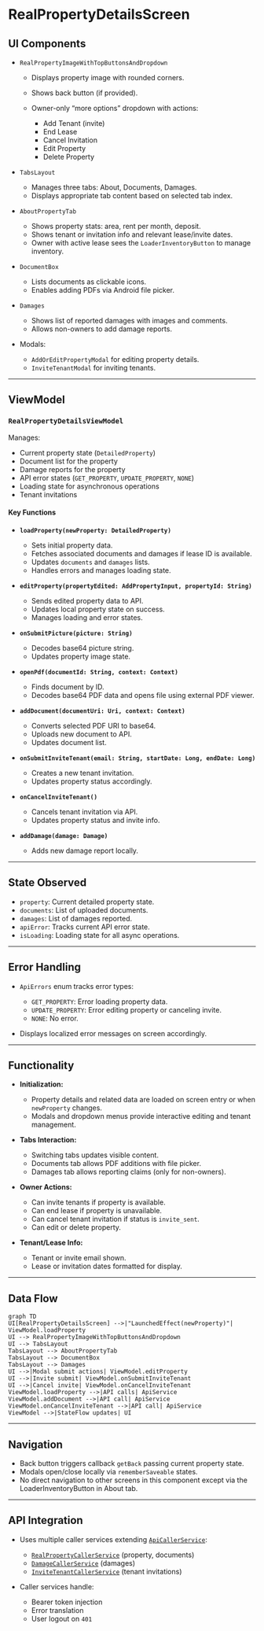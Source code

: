 # RealPropertyDetailsScreen

## UI Components

* `RealPropertyImageWithTopButtonsAndDropdown`

  * Displays property image with rounded corners.
  * Shows back button (if provided).
  * Owner-only “more options” dropdown with actions:

    * Add Tenant (invite)
    * End Lease
    * Cancel Invitation
    * Edit Property
    * Delete Property

* `TabsLayout`

  * Manages three tabs: About, Documents, Damages.
  * Displays appropriate tab content based on selected tab index.

* `AboutPropertyTab`

  * Shows property stats: area, rent per month, deposit.
  * Shows tenant or invitation info and relevant lease/invite dates.
  * Owner with active lease sees the `LoaderInventoryButton` to manage inventory.

* `DocumentBox`

  * Lists documents as clickable icons.
  * Enables adding PDFs via Android file picker.

* `Damages`

  * Shows list of reported damages with images and comments.
  * Allows non-owners to add damage reports.

* Modals:

  * `AddOrEditPropertyModal` for editing property details.
  * `InviteTenantModal` for inviting tenants.

---

## ViewModel

### `RealPropertyDetailsViewModel`

Manages:

* Current property state (`DetailedProperty`)
* Document list for the property
* Damage reports for the property
* API error states (`GET_PROPERTY`, `UPDATE_PROPERTY`, `NONE`)
* Loading state for asynchronous operations
* Tenant invitations

#### Key Functions

* **`loadProperty(newProperty: DetailedProperty)`**

  * Sets initial property data.
  * Fetches associated documents and damages if lease ID is available.
  * Updates `documents` and `damages` lists.
  * Handles errors and manages loading state.

* **`editProperty(propertyEdited: AddPropertyInput, propertyId: String)`**

  * Sends edited property data to API.
  * Updates local property state on success.
  * Manages loading and error states.

* **`onSubmitPicture(picture: String)`**

  * Decodes base64 picture string.
  * Updates property image state.

* **`openPdf(documentId: String, context: Context)`**

  * Finds document by ID.
  * Decodes base64 PDF data and opens file using external PDF viewer.

* **`addDocument(documentUri: Uri, context: Context)`**

  * Converts selected PDF URI to base64.
  * Uploads new document to API.
  * Updates document list.

* **`onSubmitInviteTenant(email: String, startDate: Long, endDate: Long)`**

  * Creates a new tenant invitation.
  * Updates property status accordingly.

* **`onCancelInviteTenant()`**

  * Cancels tenant invitation via API.
  * Updates property status and invite info.

* **`addDamage(damage: Damage)`**

  * Adds new damage report locally.

---

## State Observed

* `property`: Current detailed property state.
* `documents`: List of uploaded documents.
* `damages`: List of damages reported.
* `apiError`: Tracks current API error state.
* `isLoading`: Loading state for all async operations.

---

## Error Handling

* `ApiErrors` enum tracks error types:

  * `GET_PROPERTY`: Error loading property data.
  * `UPDATE_PROPERTY`: Error editing property or canceling invite.
  * `NONE`: No error.

* Displays localized error messages on screen accordingly.

---

## Functionality

* **Initialization:**

  * Property details and related data are loaded on screen entry or when `newProperty` changes.
  * Modals and dropdown menus provide interactive editing and tenant management.

* **Tabs Interaction:**

  * Switching tabs updates visible content.
  * Documents tab allows PDF additions with file picker.
  * Damages tab allows reporting claims (only for non-owners).

* **Owner Actions:**

  * Can invite tenants if property is available.
  * Can end lease if property is unavailable.
  * Can cancel tenant invitation if status is `invite_sent`.
  * Can edit or delete property.

* **Tenant/Lease Info:**

  * Tenant or invite email shown.
  * Lease or invitation dates formatted for display.

---

## Data Flow

```mermaid
graph TD
UI[RealPropertyDetailsScreen] -->|"LaunchedEffect(newProperty)"| ViewModel.loadProperty
UI --> RealPropertyImageWithTopButtonsAndDropdown
UI --> TabsLayout
TabsLayout --> AboutPropertyTab
TabsLayout --> DocumentBox
TabsLayout --> Damages
UI -->|Modal submit actions| ViewModel.editProperty
UI -->|Invite submit| ViewModel.onSubmitInviteTenant
UI -->|Cancel invite| ViewModel.onCancelInviteTenant
ViewModel.loadProperty -->|API calls| ApiService
ViewModel.addDocument -->|API call| ApiService
ViewModel.onCancelInviteTenant -->|API call| ApiService
ViewModel -->|StateFlow updates| UI
```

---

## Navigation

* Back button triggers callback `getBack` passing current property state.
* Modals open/close locally via `rememberSaveable` states.
* No direct navigation to other screens in this component except via the LoaderInventoryButton in About tab.

---

## API Integration

* Uses multiple caller services extending [`ApiCallerService`](../../API/Api%20Callers/ApiCallerService.md):

  * [`RealPropertyCallerService`](../../API/Api%20Callers/RealPropertyCallerService.md) (property, documents)
  * [`DamageCallerService`](../../API/Api%20Callers/DamageCallerService.md) (damages)
  * [`InviteTenantCallerService`](../../API/Api%20Callers/InviteTenantCallerService.md) (tenant invitations)

* Caller services handle:

  * Bearer token injection
  * Error translation
  * User logout on `401`

